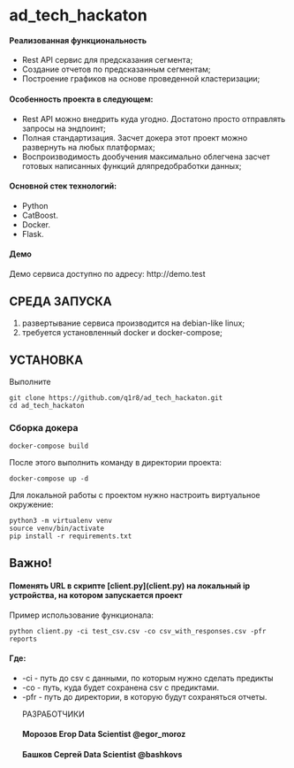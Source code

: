 # ad_tech_hackaton

<h4>Реализованная функциональность</h4>
<ul>
    <li>Rest API сервис для предсказания сегмента;</li>
    <li>Создание отчетов по предсказанным сегментам;</li>
    <li>Построение графиков на основе проведенной кластеризации;</li>
</ul> 
<h4>Особенность проекта в следующем:</h4>
<ul>
 <li>Rest API можно внедрить куда угодно. Достатоно просто отправлять запросы на эндпоинт;</li>
 <li>Полная стандартизация. Засчет докера этот проект можно развернуть на любых платформах;</li>
 <li>Воспроизводимость дообучения максимально облегчена засчет готовых написанных функций дляпредобработки данных;</li>  
 </ul>
<h4>Основной стек технологий:</h4>
<ul>
    <li>Python</li>
	<li>CatBoost.</li>
	<li>Docker.</li>
    <li>Flask.</li>
 </ul>
<h4>Демо</h4>
<p>Демо сервиса доступно по адресу: http://demo.test </p>




СРЕДА ЗАПУСКА
------------
1) развертывание сервиса производится на debian-like linux;
2) требуется установленный docker и docker-compose;

УСТАНОВКА
------------

Выполните 
~~~
git clone https://github.com/q1r8/ad_tech_hackaton.git
cd ad_tech_hackaton
~~~
### Сборка докера

~~~
docker-compose build
~~~

После этого выполнить команду в директории проекта:

~~~
docker-compose up -d
~~~
Для локальной работы с проектом нужно настроить виртуальное окружение:
~~~
python3 -m virtualenv venv
source venv/bin/activate
pip install -r requirements.txt
~~~
## Важно!
<h4>Поменять URL в скрипте [client.py](client.py) на локальный ip устройства, на котором запускается проект</h4>

Пример использование функционала: 
~~~
python client.py -ci test_csv.csv -co csv_with_responses.csv -pfr reports
~~~
<h4>Где:</h4>
<ul>
    <li>-ci - путь до csv с данными, по которым нужно сделать предикты </li>
	<li>-co - путь, куда будет сохранена csv с предиктами.</li>
	<li>-pfr - путь до директории, в которую будут сохраняться отчеты.</li>

РАЗРАБОТЧИКИ

<h4>
Морозов Егор Data Scientist @egor_moroz
</h4>
<h4>
Башков Сергей Data Scientist @bashkovs
</h4>

